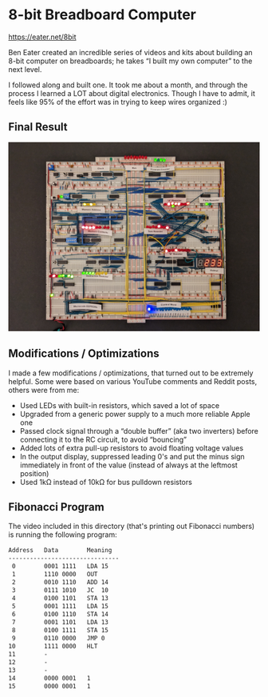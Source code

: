# 8-bit Breadboard Computer

https://eater.net/8bit

Ben Eater created an incredible series of videos and kits about building an 8-bit computer on breadboards; he takes “I built my own computer” to the next level.

I followed along and built one. It took me about a month, and through the process I learned a LOT about digital electronics. Though I have to admit, it feels like 95% of the effort was in trying to keep wires organized :)

## Final Result

<img src="final.jpg" width="800px" />

## Modifications / Optimizations

I made a few modifications / optimizations, that turned out to be extremely helpful. Some were based on various YouTube comments and Reddit posts, others were from me:

- Used LEDs with built-in resistors, which saved a lot of space
- Upgraded from a generic power supply to a much more reliable Apple one
- Passed clock signal through a “double buffer” (aka two inverters) before connecting it to the RC circuit, to avoid “bouncing”
- Added lots of extra pull-up resistors to avoid floating voltage values
- In the output display, suppressed leading 0's and put the minus sign immediately in front of the value (instead of always at the leftmost position)
- Used 1kΩ instead of 10kΩ for bus pulldown resistors

## Fibonacci Program

The video included in this directory (that's printing out Fibonacci numbers) is running the following program:

```
Address   Data        Meaning
-------------------------------
 0        0001 1111   LDA 15
 1        1110 0000   OUT
 2        0010 1110   ADD 14
 3        0111 1010   JC  10
 4        0100 1101   STA 13
 5        0001 1111   LDA 15
 6        0100 1110   STA 14
 7        0001 1101   LDA 13
 8        0100 1111   STA 15
 9        0110 0000   JMP 0
10        1111 0000   HLT
11        -
12        -
13        -
14        0000 0001   1
15        0000 0001   1
```

